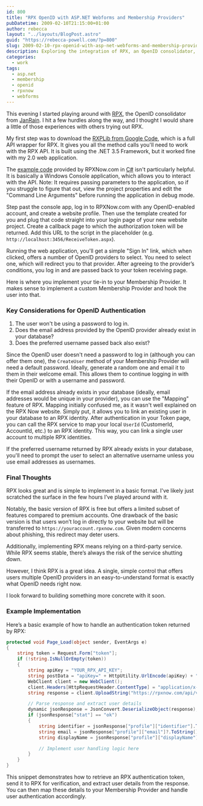 ```yaml
---
id: 800
title: "RPX OpenID with ASP.NET Webforms and Membership Providers"
pubDatetime: 2009-02-10T21:15:00+01:00
author: rebecca
layout: "../layouts/BlogPost.astro"
guid: "https://rebecca-powell.com/?p=800"
slug: 2009-02-10-rpx-openid-with-asp-net-webforms-and-membership-providers'
description: Exploring the integration of RPX, an OpenID consolidator, with ASP.NET Webforms and Membership Providers. This guide covers implementation steps, handling authentication tokens, and mapping OpenID users to an existing database.
categories:
  - work
tags:
  - asp.net
  - membership
  - openid
  - rpxnow
  - webforms
---
```


This evening I started playing around with [RPX](https://rpxnow.com/), the OpenID consolidator from [JanRain](http://www.janrain.com/). I hit a few hurdles along the way, and I thought I would share a little of those experiences with others trying out RPX.

My first step was to download the [RXPLib from Google Code](http://code.google.com/p/rpxlib/), which is a full API wrapper for RPX. It gives you all the method calls you'll need to work with the RPX API. It is built using the .NET 3.5 Framework, but it worked fine with my 2.0 web application.

The [example code](https://rpxnow.com/docs#example_code) provided by RPXNow.com in [C#](https://rpxnow.com/examples/Rpx.cs) isn't particularly helpful. It is basically a Windows Console application, which allows you to interact with the API. Note: It requires passing parameters to the application, so if you struggle to figure that out, view the project properties and edit the "Command Line Arguments" before running the application in debug mode.

Step past the console app, log in to RPXNow.com with any OpenID-enabled account, and create a website profile. Then use the template created for you and plug that code straight into your login page of your new website project. Create a callback page to which the authorization token will be returned. Add this URL to the script in the placeholder (e.g. `http://localhost:3456/ReceiveToken.aspx`).

Running the web application, you'll get a simple "Sign In" link, which when clicked, offers a number of OpenID providers to select. You need to select one, which will redirect you to that provider. After agreeing to the provider’s conditions, you log in and are passed back to your token receiving page.

Here is where you implement your tie-in to your Membership Provider. It makes sense to implement a custom Membership Provider and hook the user into that.

### Key Considerations for OpenID Authentication

1. The user won't be using a password to log in.
2. Does the email address provided by the OpenID provider already exist in your database?
3. Does the preferred username passed back also exist?

Since the OpenID user doesn't need a password to log in (although you can offer them one), the `CreateUser` method of your Membership Provider will need a default password. Ideally, generate a random one and email it to them in their welcome email. This allows them to continue logging in with their OpenID or with a username and password.

If the email address already exists in your database (ideally, email addresses would be unique in your provider), you can use the "Mapping" feature of RPX. Mapping initially confused me, as it wasn't well explained on the RPX Now website. Simply put, it allows you to link an existing user in your database to an RPX identity. After authentication in your Token page, you can call the RPX service to map your local `UserId` (CustomerId, AccountId, etc.) to an RPX identity. This way, you can link a single user account to multiple RPX identities.

If the preferred username returned by RPX already exists in your database, you'll need to prompt the user to select an alternative username unless you use email addresses as usernames.

### Final Thoughts

RPX looks great and is simple to implement in a basic format. I've likely just scratched the surface in the few hours I’ve played around with it.

Notably, the basic version of RPX is free but offers a limited subset of features compared to premium accounts. One drawback of the basic version is that users won’t log in directly to your website but will be transferred to `https://youraccount.rpxnow.com`. Given modern concerns about phishing, this redirect may deter users.

Additionally, implementing RPX means relying on a third-party service. While RPX seems stable, there’s always the risk of the service shutting down.

However, I think RPX is a great idea. A single, simple control that offers users multiple OpenID providers in an easy-to-understand format is exactly what OpenID needs right now.

I look forward to building something more concrete with it soon.

### Example Implementation

Here’s a basic example of how to handle an authentication token returned by RPX:

```csharp
protected void Page_Load(object sender, EventArgs e)
{
    string token = Request.Form["token"];
    if (!string.IsNullOrEmpty(token))
    {
        string apiKey = "YOUR_RPX_API_KEY";
        string postData = "apiKey=" + HttpUtility.UrlEncode(apiKey) + "&token=" + HttpUtility.UrlEncode(token);
        WebClient client = new WebClient();
        client.Headers[HttpRequestHeader.ContentType] = "application/x-www-form-urlencoded";
        string response = client.UploadString("https://rpxnow.com/api/v2/auth_info", postData);

        // Parse response and extract user details
        dynamic jsonResponse = JsonConvert.DeserializeObject(response);
        if (jsonResponse["stat"] == "ok")
        {
            string identifier = jsonResponse["profile"]["identifier"].ToString();
            string email = jsonResponse["profile"]["email"]?.ToString();
            string displayName = jsonResponse["profile"]["displayName"]?.ToString();

            // Implement user handling logic here
        }
    }
}
```

This snippet demonstrates how to retrieve an RPX authentication token, send it to RPX for verification, and extract user details from the response. You can then map these details to your Membership Provider and handle user authentication accordingly.
